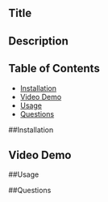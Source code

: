 ## Title

## Description

## Table of Contents
- [Installation](#install)
- [Video Demo](#demo)
- [Usage](#usage)
- [Questions](#questions)


##Installation

## Video Demo

##Usage

##Questions
